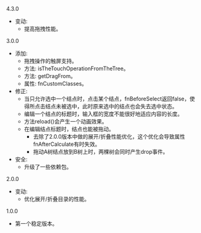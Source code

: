 4.3.0
- 变动:
    - 提高拖拽性能。

3.0.0
- 添加:
	- 拖拽操作的触屏支持。
	- 方法: isTheTouchOperationFromTheTree。
	- 方法: getDragFrom。
	- 属性: fnCustomClasses。
- 修正:
	- 当只允许选中一个结点时，点击某个结点，fnBeforeSelect返回false，使得所点击结点未被选中，此时原来选中的结点也会失去选中状态。
  - 编辑一个结点的标题时，输入框的宽度不能很好地适应内容的长度。
  - 方法reload()会产生一个动画效果。
  - 在编辑结点标题时，结点也能被拖动。
	- 去除了2.0.0版本中做的展开/折叠性能优化，这个优化会导致属性fnAfterCalculate有时失效。
	- 拖动A树结点放到B树上时，两棵树会同时产生drop事件。
- 安全:
	- 升级了一些依赖包。

2.0.0
- 变动:
	- 优化展开/折叠目录的性能。

1.0.0
- 第一个稳定版本。
